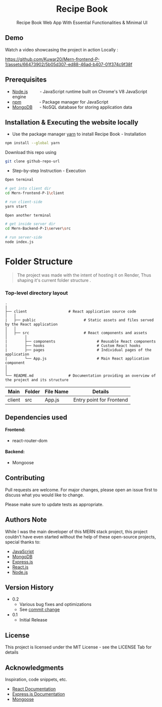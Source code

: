 <!--
<div align="center">
  <img src="https://socialify.git.ci/Kuwar20/Auth-fullstack-P-2/image?description=1&font=Bitter&issues=1&name=1&theme=Light" alt="Auth-fullstack-P-2" width="640" height="320" />
</div>
-->
<h1 align="center">Recipe Book</h1>
<p align="center">
 Recipe Book Web App With Essential Functionalities & Minimal UI
</p>

## Demo

Watch a video showcasing the project in action Locally : 


https://github.com/Kuwar20/Mern-frontend-P-1/assets/66473902/5b05d307-ed88-46ad-b407-01f374c9f38f



## Prerequisites


- [Node.js](https://nodejs.org/)&nbsp; &nbsp;&nbsp;&nbsp;&nbsp;&nbsp;&nbsp;&nbsp;&nbsp;- JavaScript runtime built on Chrome's V8 JavaScript engine
- [npm](https://www.npmjs.com/)&nbsp; &nbsp;&nbsp;&nbsp;&nbsp;&nbsp;&nbsp;&nbsp;&nbsp;&nbsp;&nbsp;&nbsp;&nbsp;&nbsp;- Package manager for JavaScript
- [MongoDB](https://www.mongodb.com/)&nbsp; &nbsp;&nbsp;&nbsp;  - NoSQL database for storing application data

## Installation & Executing the website locally

* Use the package manager [yarn](https://classic.yarnpkg.com/lang/en/docs/install/#windows-stable) to install Recipe Book - Installation

```bash
npm install --global yarn
```
Download this repo using
```bash
git clone github-repo-url
```
* Step-by-step Instruction - Execution

```bash
Open terminal

# get into client dir
cd Mern-frontend-P-1\client  

# run client-side
yarn start

Open another terminal

# get inside server dir
cd Mern-Backend-P-1\server\src

# run server-side
node index.js
```

Folder Structure 
============================

> The project was made with the intent of hosting it on Render, Thus shaping it's current folder structure .

### Top-level directory layout

    .
    |
    ├── client                   # React application source code
    │   │ 
    |   ├── public                      # Static assets and files served by the React application
    │   │ 
    │   ├── src                         # React components and assets
    │        │ 
    |        ├── components                   # Reusable React components
    |        ├── hooks                        # Custom React hooks
    |        ├── pages                        # Individual pages of the application
    |        └── App.js                       # Main React application component
    │   
    │   
    └── README.md                # Documentation providing an overview of the project and its structure

    
| Main | Folder | File Name | Details 
|----|--------|------|-------|
| client  | src | App.js | Entry point for Frontend



## Dependencies used

#### Frontend:
* react-router-dom
#### Backend:
* Mongoose 


## Contributing

Pull requests are welcome. For major changes, please open an issue first
to discuss what you would like to change.

Please make sure to update tests as appropriate.

  </tr>



## Authors Note

While I was the main developer of this MERN stack project, this project couldn't have even started without the help of these open-source projects, special thanks to:

- [JavaScript](https://www.javascript.com/)
- [MongoDB](https://www.mongodb.com/)
- [Express.js](https://expressjs.com/)
- [React.js](https://reactjs.org/)
- [Node.js](https://nodejs.org/)


## Version History

* 0.2
    * Various bug fixes and optimizations
    * See [commit change](https://github.com/Kuwar20/Mern-frontend-P-1/commits/main/) 
* 0.1
    * Initial Release

## License

This project is licensed under the MIT License - see the LICENSE Tab for details

## Acknowledgments

Inspiration, code snippets, etc.
* [React Documentation](https://react.dev/learn)
* [Express.js Documentation](https://expressjs.com/en/5x/api.html)
* [Mongoose](https://mongoosejs.com/docs/)
